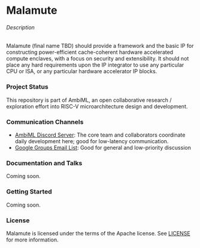 # Malamute

###### Description

Malamute (final name TBD) should provide a framework and the basic IP for constructing power-efficient cache-coherent hardware accelerated compute enclaves, with a focus on security and extensibility. It should not place any hard requirements upon the IP integrator to use any particular CPU or ISA, or any particular hardware accelerator IP blocks.

### Project Status

This repository is part of AmbiML, an open collaborative research / exploration effort into RISC-V microarchitecture design and development.

### Communication Channels
* [AmbiML Discord Server](https://discord.gg/wXRJkHJhGE): The core team and collaborators coordinate daily development here; good for low-latency communication.
* [Google Groups Email List](https://groups.google.com/forum/#!forum/ambiml-discuss): Good for general and low-priority discussion

### Documentation and Talks
Coming soon.

### Getting Started
Coming soon.

### License
Malamute is licensed under the terms of the Apache license. See [LICENSE](LICENSE) for more information.

